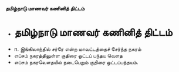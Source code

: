 **தமிழ்நாடு மாணவர் கணினித் திட்டம்**
- # தமிழ்நாடு மாணவர் கணினித் திட்டம்
- n. இங்கிலாந்தில் சர்ரே என்ற மாவட்டத்தைச் சேர்ந்த நகரம்
- எப்சம் நகரத்திலுள்ள குதிரை ஓட்டப் பந்தய வௌத
- எப்சம்  நகரவௌதயில் நடைபெறும் குதிரை ஒட்டப்பந்தயம்.

